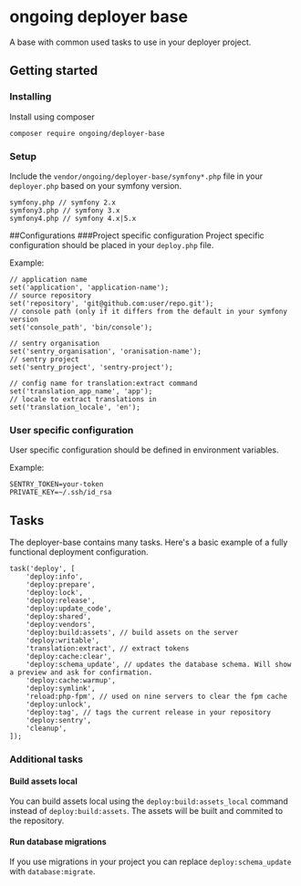 # ongoing deployer base
A base with common used tasks to use in your deployer project.

## Getting started
### Installing
Install using composer

`composer require ongoing/deployer-base`

### Setup
Include the `vendor/ongoing/deployer-base/symfony*.php` file in your `deployer.php` based on your symfony version.
```
symfony.php // symfony 2.x
symfony3.php // symfony 3.x
symfony4.php // symfony 4.x|5.x
```

##Configurations
###Project specific configuration
Project specific configuration should be placed in your `deploy.php` file.

Example:

```
// application name
set('application', 'application-name');
// source repository
set('repository', 'git@github.com:user/repo.git');
// console path (only if it differs from the default in your symfony version
set('console_path', 'bin/console');

// sentry organisation
set('sentry_organisation', 'oranisation-name');
// sentry project
set('sentry_project', 'sentry-project');

// config name for translation:extract command
set('translation_app_name', 'app');
// locale to extract translations in
set('translation_locale', 'en');
```

### User specific configuration
User specific configuration should be defined in environment variables.

Example:

```
SENTRY_TOKEN=your-token
PRIVATE_KEY=~/.ssh/id_rsa
```

## Tasks
The deployer-base contains many tasks. Here's a basic example of a fully functional deployment configuration.

```
task('deploy', [
    'deploy:info',
    'deploy:prepare',
    'deploy:lock',
    'deploy:release',
    'deploy:update_code',
    'deploy:shared',
    'deploy:vendors',
    'deploy:build:assets', // build assets on the server
    'deploy:writable',
    'translation:extract', // extract tokens
    'deploy:cache:clear',
    'deploy:schema_update', // updates the database schema. Will show a preview and ask for confirmation.
    'deploy:cache:warmup',
    'deploy:symlink',
    'reload:php-fpm', // used on nine servers to clear the fpm cache
    'deploy:unlock',
    'deploy:tag', // tags the current release in your repository
    'deploy:sentry',
    'cleanup',
]);
```

### Additional tasks
#### Build assets local
You can build assets local using the `deploy:build:assets_local` command instead of `deploy:build:assets`.
The assets will be built and commited to the repository. 

#### Run database migrations
If you use migrations in your project you can replace `deploy:schema_update` with `database:migrate`.
